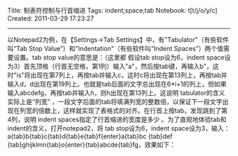 Title: 制表符控制与行首缩进
Tags: indent;space;tab
Notebook: t[t/j/o/y/c]
Created: 2011-03-29 17:23:27

------

以Notepad2为例，在【Settings->Tab Settings】中，有"Tabulator"（有些软件叫“Tab Stop Value”）和"Indentation"（有些软件叫“Indent Spaces”）两个值需要设置。tab stop value的意思是：（这里都 假设tab stop设为6，indent space设为3）首先顶格（行首无空格，第1列）输入"a"，然后按tab键，再输入b"，这时"is"将出现在第7列上，再按tab并输入c，这时c将出现在第13列上，再按tab并输入d，d出现在第19列上。也就是tab后面的文字总出现在6*i+1的列上，但如果输入abcdefg，再按tab并输入h，则h出现在第13列上。这说明 tabulator的含义实际上是“列宽” ，一段文字后面的tab将填满列宽的整数倍，以保证下一段文字出现在列宽的倍数上，这样就实现了表格式的对齐。在行首上按tab，发现跳到了第4列，说明 indent spaces指定了行首缩进的宽度是多少 。为了直观地体验tab和indent的含义，打开notepad2，将 tab stop设为6，indent space设为3，输入：a{tab}b{tab}c{tab}d{tab}e{tab}f{enter}a{tab}bc {tab}def {tab}ghijklmn{tab}o{enter}{tab}abcde{tab}fg，效果如下：